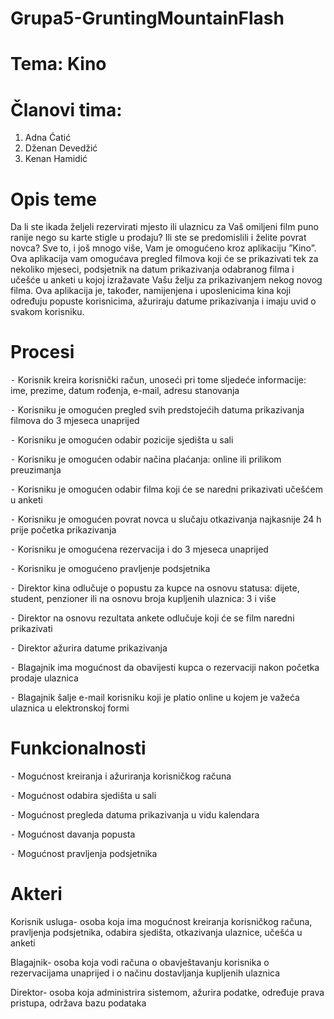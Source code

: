 # Grupa5-GruntingMountainFlash
 # Tema: Kino
 
 # Članovi tima:
 
 1. Adna Ćatić 
 2. Dženan Devedžić 
 3. Kenan Hamidić
 
 # Opis teme 

Da li ste ikada željeli rezervirati mjesto ili ulaznicu za Vaš omiljeni film puno ranije nego su karte stigle u prodaju? Ili ste se predomislili i želite povrat novca? Sve to, i još mnogo više, Vam je omogućeno kroz aplikaciju ”Kino”. Ova aplikacija vam omogućava pregled filmova koji će se prikazivati tek za nekoliko mjeseci, podsjetnik na datum prikazivanja odabranog filma i učešće u anketi u kojoj izražavate Vašu želju za prikazivanjem nekog novog filma. Ova aplikacija je, također, namijenjena i uposlenicima kina koji određuju popuste korisnicima, ažuriraju datume prikazivanja i imaju uvid o svakom korisniku. 

# Procesi 

⁃ Korisnik kreira korisnički račun, unoseći pri tome sljedeće informacije: ime, prezime, datum rođenja, e-mail, adresu stanovanja

 ⁃ Korisniku je omogućen pregled svih predstojećih datuma prikazivanja filmova do 3 mjeseca unaprijed 
 
⁃ Korisniku je omogućen odabir pozicije sjedišta u sali 

⁃ Korisniku je omogućen odabir načina plaćanja: online ili prilikom preuzimanja

⁃ Korisniku je omogućen odabir filma koji će se naredni prikazivati učešćem u anketi

⁃ Korisniku je omogućen povrat novca u slučaju otkazivanja najkasnije 24 h prije početka prikazivanja

⁃ Korisniku je omogućena rezervacija i do 3 mjeseca unaprijed 

⁃ Korisniku je omogućeno pravljenje podsjetnika 

⁃ Direktor kina odlučuje o popustu za kupce na osnovu statusa: dijete, student, penzioner ili na osnovu broja kupljenih ulaznica: 3 i više 

⁃ Direktor na osnovu rezultata ankete odlučuje koji će se film naredni prikazivati 

⁃ Direktor ažurira datume prikazivanja

⁃ Blagajnik ima mogućnost da obavijesti kupca o rezervaciji nakon početka prodaje ulaznica

⁃ Blagajnik šalje e-mail korisniku koji je platio online u kojem je važeća ulaznica u elektronskoj formi 

# Funkcionalnosti 

⁃ Mogućnost kreiranja i ažuriranja korisničkog računa 

⁃ Mogućnost odabira sjedišta u sali 

⁃ Mogućnost pregleda datuma prikazivanja u vidu kalendara 

⁃ Mogućnost davanja popusta 

⁃ Mogućnost pravljenja podsjetnika 

# Akteri

 Korisnik usluga- osoba koja ima mogućnost kreiranja korisničkog računa, pravljenja podsjetnika, odabira sjedišta, otkazivanja ulaznice, učešća u anketi 
 
Blagajnik- osoba koja vodi računa o obavještavanju korisnika o rezervacijama unaprijed i o načinu dostavljanja kupljenih ulaznica 

Direktor- osoba koja administrira sistemom, ažurira podatke, određuje prava pristupa, održava bazu podataka

